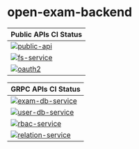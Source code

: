 # open-exam-backend

|Public APIs CI Status |
|---	|
|[![public-api](https://github.com/open-exam/open-exam-backend/actions/workflows/public-api.yaml/badge.svg)](https://github.com/open-exam/open-exam-backend/actions/workflows/public-api.yaml) |
|[![fs-service](https://github.com/open-exam/open-exam-backend/actions/workflows/fs-service.yaml/badge.svg)](https://github.com/open-exam/open-exam-backend/actions/workflows/fs-service.yaml) |
|[![oauth2](https://github.com/open-exam/open-exam-backend/actions/workflows/oauth2.yaml/badge.svg)](https://github.com/open-exam/open-exam-backend/actions/workflows/oauth2.yaml) |

|GRPC APIs CI Status |
|---	|
|[![exam-db-service](https://github.com/open-exam/open-exam-backend/actions/workflows/exam-db-service.yaml/badge.svg)](https://github.com/open-exam/open-exam-backend/actions/workflows/exam-db-service.yaml)   	|
|[![user-db-service](https://github.com/open-exam/open-exam-backend/actions/workflows/user-db-service.yaml/badge.svg)](https://github.com/open-exam/open-exam-backend/actions/workflows/user-db-service.yaml)       |
|[![rbac-service](https://github.com/open-exam/open-exam-backend/actions/workflows/rbac-service.yaml/badge.svg)](https://github.com/open-exam/open-exam-backend/actions/workflows/rbac-service.yaml)   	|
|[![relation-service](https://github.com/open-exam/open-exam-backend/actions/workflows/relation-service.yaml/badge.svg)](https://github.com/open-exam/open-exam-backend/actions/workflows/relation-service.yaml)   	|